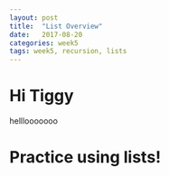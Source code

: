 ```yaml
---
layout: post
title:  "List Overview"
date:   2017-08-20
categories: week5
tags: week5, recursion, lists
---
```


# Hi Tiggy

helllooooooo

# Practice using lists!

